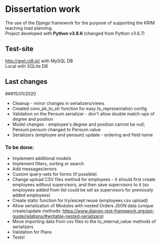 # Dissertation work

The use of the Django framework for the purpose of supporting the KRIM teaching load planning.\
Project developed with **Python v3.8.6** (changed from Python v3.6.7)

## Test-site

http://gret.ct8.pl/ with MySQL DB\
Local with SQLite DB

## Last changes
###15/01/2020

- Cleanup - minor changes in serializers/views
- Created conv_pk_to_str function for easy to_representation config
- Validation on the Pensum serializer - don't allow double match-ups of degree and position
- Model changes - employee's degree and position cannot be null; Pensum.pensum changed to Pensum.value
- Serializers (employee and pensum) update - ordering and field name

### To be done:

- Implement additional models
- Implement filters, sorting or search
- Add messages/errors
- Custom query-sets for forms (if possible)
- Change upload CSV files method for employees - it should first create employees without supervisors, and then save supervisors to it (so employees added from list could be set as supervisors for previously added employees)
- Create static function for try/except reuse (employees csv upload)
- Allow serialization of Modules with nested Orders JSON data (unique create/update methods: https://www.django-rest-framework.org/api-guide/relations/#writable-nested-serializers)
- Move importing data from csv files to the to_internal_value methods of serializers
- Validation for Plans
- Tests!
